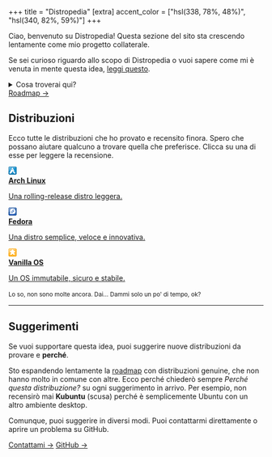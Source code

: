 +++
title = "Distropedia"
[extra]
accent_color = ["hsl(338, 78%, 48%)", "hsl(340, 82%, 59%)"]
+++

Ciao, benvenuto su Distropedia! Questa sezione del sito sta crescendo lentamente come mio progetto collaterale.

Se sei curioso riguardo allo scopo di Distropedia o vuoi sapere come mi è venuta in mente questa idea, [leggi questo](@/blog/2025-03-26-my-new-distropedia/index.md).

<details>
    <summary>Cosa troverai qui?</summary>
    Nel caso non volessi leggere il link sopra, ti capisco. Ecco perché sono qui a spiegare in poche parole <strong>perché esiste questa pagina</strong>. Fondamentalmente, ho iniziato questo progetto divertente in cui esploro una distribuzione, provo la maggior parte delle funzionalità che un sistema operativo comune dovrebbe avere e poi scrivo una recensione su di essa. Ecco perché qui sotto ci sono alcune distribuzioni (in realtà sono dei pulsanti). Se ci clicchi sopra, verrai indirizzato alla loro pagina di recensione.
</details>

<div class="buttons big">
    <a class="suggested" href="roadmap">Roadmap →</a>
</div>

## Distribuzioni

Ecco tutte le distribuzioni che ho provato e recensito finora. Spero che possano aiutare qualcuno a trovare quella che preferisce. Clicca su una di esse per leggere la recensione.

<div class="icon-grid">
    <a href="arch">
        <img alt="Icona di Arch Linux in pixel art" class="transparent no-hover pixels drop-shadow icon" src="arch/icon.png" />
        <div class="details">
            <strong>Arch Linux</strong>
            <p>Una rolling-release distro leggera.</p>
        </div>
    </a>
    <a href="fedora">
        <img alt="Icona di Fedora in pixel art" class="transparent no-hover pixels drop-shadow icon" src="fedora/icon.png" />
        <div class="details">
            <strong>Fedora</strong>
            <p>Una distro semplice, veloce e innovativa.</p>
        </div>
    </a>
    <a href="vanilla">
        <img alt="Icona di Vanilla OS in pixel art" class="transparent no-hover pixels drop-shadow icon" src="vanilla/icon.png" />
        <div class="details">
            <strong>Vanilla OS</strong>
            <p>Un OS immutabile, sicuro e stabile.</p>
        </div>
    </a>
</div>

<small>Lo so, non sono molte ancora. Dai... Dammi solo un po' di tempo, ok?</small>

<hr />

## Suggerimenti

Se vuoi supportare questa idea, puoi suggerire nuove distribuzioni da provare e **perché**.

Sto espandendo lentamente la [roadmap](@/distropedia/roadmap/index.md) con distribuzioni genuine, che non hanno molto in comune con altre. Ecco perché chiederò sempre *Perché questa distribuzione?* su ogni suggerimento in arrivo. Per esempio, non recensirò mai **Kubuntu** (scusa) perché è semplicemente Ubuntu con un altro ambiente desktop.

Comunque, puoi suggerire in diversi modi. Puoi contattarmi direttamente o aprire un problema su GitHub.

<div class="buttons centered big">
    <a href="/it/online">Contattami →</a>
    <a class="suggested" target="_blank" href="https://github.com/mambucodev/my-website/issues">GitHub →</a>
</div>
